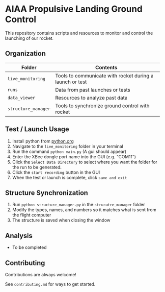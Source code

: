 

# AIAA Propulsive Landing Ground Control

This repository contains scripts and resources to monitor and control the launching of our rocket.

## Organization

 
|Folder|Contents|
|--|--|
|`live_monitoring`|Tools to communicate with rocket during a launch or test|
|`runs`|Data from past launches or tests
|`data_viewer`|Resources to analyze past data
|`structure_manager`|Tools to synchronize ground control with rocket 

## Test / Launch Usage

 1. Install python from [python.org](https://www.python.org/downloads/)
 2. Navigate to the `live_monitoring` folder in your terminal
 3. Run the command `python main.py` (A gui should appear)
 4. Enter the XBee dongle port name into the GUI (e.g. "COM11")
 5. Click the `Select Data Directory` to select where you want the folder for the run to be generated.
 6. Click the `start recording` button in the GUI
 7. When the test or launch is complete, click `save and exit`
  
  ## Structure Synchronization
  
 1. Run `python structure_manager.py` in the `strucutre_manager` folder
 2. Modify the types, names, and numbers so it matches what is sent from the flight computer
 3. The structure is saved when closing the window

##  Analysis
 - To be completed

## Contributing

Contributions are always welcome!

See `contributing.md` for ways to get started.
